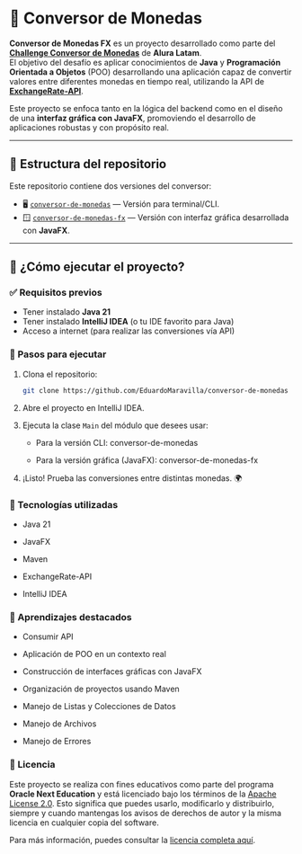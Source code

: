 # 💱 Conversor de Monedas

**Conversor de Monedas FX** es un proyecto desarrollado como parte del [**Challenge Conversor de Monedas**](https://app.aluracursos.com/course/practicando-java-con-conversor-de-moneda) de **Alura Latam**.  
El objetivo del desafío es aplicar conocimientos de **Java** y **Programación Orientada a Objetos** (POO) desarrollando una aplicación capaz de convertir valores entre diferentes monedas en tiempo real, utilizando la API de [**ExchangeRate-API**](https://www.exchangerate-api.com).

Este proyecto se enfoca tanto en la lógica del backend como en el diseño de una **interfaz gráfica con JavaFX**, promoviendo el desarrollo de aplicaciones robustas y con propósito real.

---

## 📂 Estructura del repositorio

Este repositorio contiene dos versiones del conversor:

- 🖥️ [`conversor-de-monedas`](conversor-de-monedas/) — Versión para terminal/CLI.
- 🪟 [`conversor-de-monedas-fx`](conversor-de-monedas-fx/) — Versión con interfaz gráfica desarrollada con **JavaFX**.

---

## 🚀 ¿Cómo ejecutar el proyecto?

### ✅ Requisitos previos

- Tener instalado **Java 21**
- Tener instalado **IntelliJ IDEA** (o tu IDE favorito para Java)
- Acceso a internet (para realizar las conversiones vía API)

### 🧪 Pasos para ejecutar

1. Clona el repositorio:

   ```bash
   git clone https://github.com/EduardoMaravilla/conversor-de-monedas
   ```

2. Abre el proyecto en IntelliJ IDEA.

3. Ejecuta la clase `Main` del módulo que desees usar:

    - Para la versión CLI: conversor-de-monedas

    - Para la versión gráfica (JavaFX): conversor-de-monedas-fx

4. ¡Listo! Prueba las conversiones entre distintas monedas. 🌍

### 📌 Tecnologías utilizadas
- Java 21

- JavaFX

- Maven

- ExchangeRate-API

- IntelliJ IDEA

### 🧠 Aprendizajes destacados
- Consumir API

- Aplicación de POO en un contexto real

- Construcción de interfaces gráficas con JavaFX

- Organización de proyectos usando Maven

- Manejo de Listas y Colecciones de Datos

- Manejo de Archivos

- Manejo de Errores

### 📜 Licencia

Este proyecto se realiza con fines educativos como parte del programa **Oracle Next Education** y está licenciado bajo los términos de la [Apache License 2.0](LICENSE). Esto significa que puedes usarlo, modificarlo y distribuirlo, siempre y cuando mantengas los avisos de derechos de autor y la misma licencia en cualquier copia del software.

Para más información, puedes consultar la [licencia completa aquí](https://www.apache.org/licenses/LICENSE-2.0).
